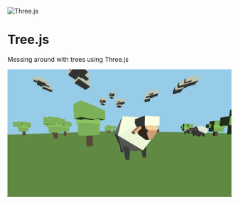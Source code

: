 ![Three.js](https://img.shields.io/badge/Three.js-white?style=for-the-badge&logo=three.js&logoColor=black)
# Tree.js
Messing around with trees using Three.js

![Website Screenshot](./Treejsday2.png)
